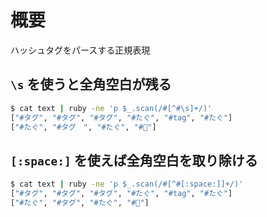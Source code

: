 # 概要

ハッシュタグをパースする正規表現

## `\s` を使うと全角空白が残る

```bash
$ cat text | ruby -ne 'p $_.scan(/#[^#\s]+/)'
["#タグ", "#タグ", "#タグ", "#たぐ", "#tag", "#たぐ"]
["#たぐ", "#タグ　", "#たぐ", "#🐧"]
```

## `[:space:]` を使えば全角空白を取り除ける

```bash
$ cat text | ruby -ne 'p $_.scan(/#[^#[:space:]]+/)'
["#タグ", "#タグ", "#タグ", "#たぐ", "#tag", "#たぐ"]
["#たぐ", "#タグ", "#たぐ", "#🐧"]
```
